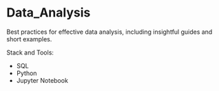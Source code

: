 # Data_Analysis
Best practices for effective data analysis, including insightful guides and short examples.

Stack and Tools:
* SQL
* Python
* Jupyter Notebook
  
